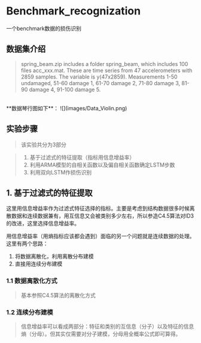 # Benchmark_recognization
一个benchmark数据的损伤识别

## 数据集介绍
>spring_beam.zip includes a folder spring_beam, which includes 100 files acc_xxx.mat.
These are time series from 47 accelerometers with 2859 samples. The variable is y(47x2859).
Measurements 1-50 undamaged, 51-60 damage 1, 61-70 damage 2, 71-80 damage 3, 81-90 damage 4, 91-100 damage 5.

<br>
**数据琴行图如下**：
![](images/Data_Violin.png)
<br>


## 实验步骤

>该实验共分为3部分

>    1. 基于过滤式的特征提取（指标用信息增益率）
>    2. 利用ARMA模型的自相关函数以及偏自相关函数确定LSTM步数
>    3. 利用双向LSTM作损伤识别


## 1. 基于过滤式的特征提取
这里用信息增益率作为过滤式特征选择的指标。主要是考虑到结构数据很多时候离散数据和连续数据兼有，用互信息又会被类别多少左右，所以参造C4.5算法对ID3的改进，这里选择信息增益率。

用信息增益率（用熵指标应该都会遇到）面临的另一个问题就是连续数据的处理。这里有两个思路：

1. 将数据离散化，利用离散分布建模
2. 直接用连续分布建模

### 1.1 数据离散化方式
>基本参照C4.5算法的离散化方式
### 1.2 连续分布建模
>信息增益率可以看成两部分：特征和类别的互信息（分子）以及特征的信息熵（分母）。但其实仅需要对分子建模，分母用全概率公式即可算得。

>
